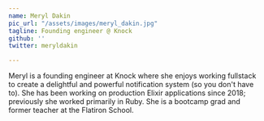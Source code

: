 ```yaml
---
name: Meryl Dakin
pic_url: "/assets/images/meryl_dakin.jpg"
tagline: Founding engineer @ Knock
github: ''
twitter: meryldakin

---
```

Meryl is a founding engineer at Knock where she enjoys working fullstack to create a delightful and powerful notification system (so you don't have to). She has been working on production Elixir applications since 2018; previously she worked primarily in Ruby. She is a bootcamp grad and former teacher at the Flatiron School.